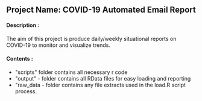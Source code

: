 ## Project Name: COVID-19 Automated Email Report

#### Description :  
The aim of this project is produce daily/weekly situational reports on COVID-19 to monitor and visualize trends. 

#### Contents :
 - "scripts" folder contains all necessary r code
 - "output" - folder contains all RData files for easy loading and reporting
 - "raw_data - folder contains any file extracts used in the load.R script process.    
